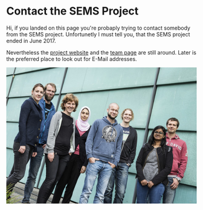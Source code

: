 Contact the SEMS Project
========================

Hi, if you landed on this page you're probaply trying to contact somebody from the SEMS
project. Unfortunetly I must tell you, that the SEMS project ended in June 2017.

Nevertheless the [project website](http://sems.uni-rostock.de/) and
the [team page](http://sems.uni-rostock.de/people/) are still around.
Later is the preferred place to look out for E-Mail addresses.

![The SEMS Task Force](team.jpg)
